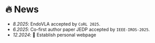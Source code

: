 # 🔥 News
- *8.2025*: EndoVLA accepted by `CoRL 2025`.
- *6.2025*: Co-first author paper JEDP accepted by `IEEE-IROS-2025`.
- *12.2024*: 🎉 Establish personal webpage
